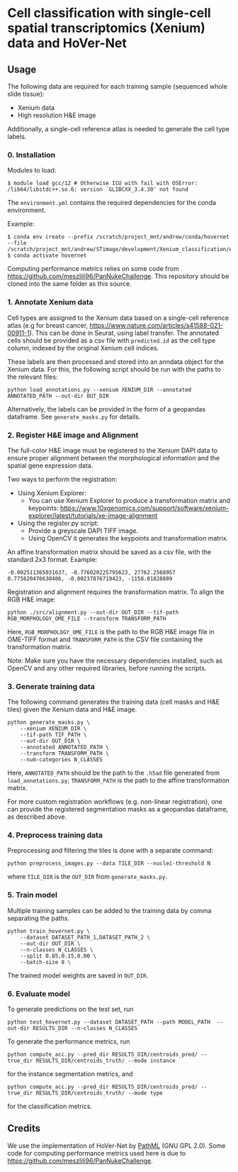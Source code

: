 # Cell classification with single-cell spatial transcriptomics (Xenium) data and HoVer-Net

## Usage

The following data are required for each training sample (sequenced whole slide tissue):

- Xenium data
- High resolution H&E image

Additionally, a single-cell reference atlas is needed to generate the cell type labels.

### 0. Installation

Modules to load:
```commandline
$ module load gcc/12 # Otherwise ICU with fail with OSError: /lib64/libstdc++.so.6: version `GLIBCXX_3.4.30' not found
```

The `environment.yml` contains the required dependencies for the conda environment.

Example:
```commandline
$ conda env create --prefix /scratch/project_mnt/andrew/conda/hovernet --file /scratch/project_mnt/andrew/STimage/development/Xenium_classification/environment.yml
$ conda activate hovernet 
```

Computing performance metrics relies on some code from https://github.com/meszlili96/PanNukeChallenge. This repository should be cloned into the same folder as this source.


### 1. Annotate Xenium data
Cell types are assigned to the Xenium data based on a single-cell reference atlas (e.g for breast cancer, https://www.nature.com/articles/s41588-021-00911-1). This can be done in Seurat, using label transfer. The annotated cells should be provided as a csv file with `predicted.id` as the cell type column, indexed by the original Xenium cell indices. 

These labels are then processed and stored into an anndata object for the Xenium data. For this, the following script should be run with the paths to the relevant files:

```
python load_annotations.py --xenium XENIUM_DIR --annotated ANNOTATED_PATH --out-dir OUT_DIR
```

Alternatively, the labels can be provided in the form of a geopandas dataframe. See `generate_masks.py` for details.


### 2. Register H&E image and Alignment

The full-color H&E image must be registered to the Xenium DAPI data to ensure proper alignment between the morphological information and the spatial gene expression data.

Two ways to perform the registration:
* Using Xenium Explorer:
  - You can use Xenium Explorer to produce a transformation matrix and keypoints:
https://www.10xgenomics.com/support/software/xenium-explorer/latest/tutorials/xe-image-alignment
* Using the register.py script:
  - Provide a greyscale DAPI TIFF image.
  - Using OpenCV it generates the keypoints and transformation matrix.
  
An affine transformation matrix should be saved as a csv file, with the standard 2x3 format. Example:

```
-0.002511365031637, -0.776020225795623, 27762.2568957
0.775820476630406, -0.00237876719423, -1158.81828889
```

Registration and alignment requires the transformation matrix. To align the RGB H&E image:
```
python ./src/alignment.py --out-dir OUT_DIR --tif-path RGB_MORPHOLOGY_OME_FILE --transform TRANSFORM_PATH
```
Here, `RGB_MORPHOLOGY_OME_FILE` is the path to the RGB H&E image file in OME-TIFF format and `TRANSFORM_PATH` is the CSV file containing the transformation matrix.

Note: Make sure you have the necessary dependencies installed, such as OpenCV and any other required libraries, before running the scripts.

### 3. Generate training data
The following command generates the training data (cell masks and H&E tiles) given the Xenium data and H&E image. 

```
python generate_masks.py \
    --xenium XENIUM_DIR \
    --tif-path TIF_PATH \
    --out-dir OUT_DIR \
    --annotated ANNOTATED_PATH \
    --transform TRANSFORM_PATH \
    --num-categories N_CLASSES
```

Here, `ANNOTATED_PATH` should be the path to the `.h5ad` file generated from `load_annotations.py`; `TRANSFORM_PATH` is the path to the affine transformation matrix.

For more custom registration workflows (e.g. non-linear registration), one can provide the registered segmentation masks as a geopandas dataframe, as described above.


### 4. Preprocess training data

Preprocessing and filtering the tiles is done with a separate command:

```
python preprocess_images.py --data TILE_DIR --nuclei-threshold N
```

where `TILE_DIR` is the `OUT_DIR` from `generate_masks.py`.


### 5. Train model
Multiple training samples can be added to the training data by comma separating the paths.

```
python train_hovernet.py \
    --dataset DATASET_PATH_1,DATASET_PATH_2 \
    --out-dir OUT_DIR \
    --n-classes N_CLASSES \
    --split 0.85,0.15,0.00 \
    --batch-size 8 \
```

The trained model weights are saved in `OUT_DIR`.

### 6. Evaluate model
To generate predictions on the test set, run

```
python test_hovernet.py --dataset DATASET_PATH --path MODEL_PATH  --out-dir RESULTS_DIR --n-classes N_CLASSES
```

To generate the performance metrics, run

```
python compute_acc.py --pred_dir RESULTS_DIR/centroids_pred/ --true_dir RESULTS_DIR/centroids_truth/ --mode instance
```

for the instance segmentation metrics, and 

```
python compute_acc.py --pred_dir RESULTS_DIR/centroids_pred/ --true_dir RESULTS_DIR/centroids_truth/ --mode type
```

for the classification metrics.


## Credits
We use the implementation of HoVer-Net by [PathML](https://pathml.readthedocs.io/en/latest/) (GNU GPL 2.0). Some code for computing performance metrics used here is due to https://github.com/meszlili96/PanNukeChallenge.
